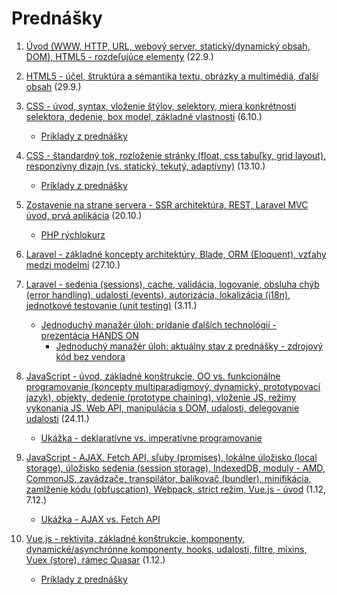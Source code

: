 # Prednášky

1. [Úvod (WWW, HTTP, URL, webový server, statický/dynamický obsah, DOM), HTML5 - rozdeľujúce elementy](zdroje/01-WT-uvod-html.pdf) (22.9.) 

2. [HTML5 - účel, štruktúra a sémantika textu, obrázky a multimédiá, ďalší obsah](zdroje/02-WT-html.pdf) (29.9.)

3. [CSS - úvod, syntax, vloženie štýlov, selektory, miera konkrétnosti selektora, dedenie, box model, základné vlastnosti](zdroje/03-WT-css-uvod-selektory-box.pdf) (6.10.) 
    * [Príklady z prednášky](zdroje/priklady-03-WT-css.zip)

4. [CSS - štandardný tok, rozloženie stránky (float, css tabuľky, grid layout), responzívny dizajn (vs. statický, tekutý, adaptívny)](zdroje/04-WT-css-responzivny-dizajn.pdf) (13.10.)
    * [Príklady z prednášky](zdroje/priklady-04-WT-css.zip)

5. [Zostavenie na strane servera - SSR architektúra, REST, Laravel MVC úvod, prvá aplikácia](zdroje/05-WT-web-ssr-rest-laravel-uvod.pdf) (20.10.) 
    * [PHP rýchlokurz](PHP-rychlokurz/)

6. [Laravel - základné koncepty architektúry, Blade, ORM (Eloquent), vzťahy medzi modelmi](zdroje/06-WT-laravel-koncepty-architetury-blade-orm-vztahy.pdf) (27.10.)

7. [Laravel - sedenia (sessions), cache, validácia, logovanie, obsluha chýb (error handling), udalosti (events), autorizácia, lokalizácia (i18n), jednotkové testovanie (unit testing)](zdroje/07-WT-laravel-technologie.pdf) (3.11.)
	* [Jednoduchý manažér úloh: pridanie ďalších technológií - prezentácia HANDS ON](../cvicenia/7-c/zdroje/7c-taskmanager-technologie.pptx)
    	* [Jednoduchý manažér úloh: aktuálny stav z prednášky - zdrojový kód bez vendora](zdroje/taskmanager2020.zip)

8. [JavaScript - úvod, základné konštrukcie, OO vs. funkcionálne programovanie (koncepty multiparadigmový, dynamický, prototypovací jazyk), objekty, dedenie (prototype chaining), vloženie JS, režimy vykonania JS, Web API, manipulácia s DOM, udalosti, delegovanie udalostí](zdroje/08-WT-js-uvod-objekty-webapi-udalosti.pdf) (24.11.)
	* [Ukážka - deklaratívne vs. imperatívne programovanie](zdroje/declarative-imperative.zip)

9. [JavaScript - AJAX, Fetch API, sľuby (promises), lokálne úložisko (local storage), úložisko sedenia (session storage), IndexedDB, moduly - AMD, CommonJS, zavádzače, transpilátor, balíkovač (bundler), minifikácia, zamlženie kódu (obfuscation), Webpack, strict režim, Vue.js - úvod](zdroje/09-wt-js-ajax-fetch-promises-storage-moduly-webpack-vuejs-uvod.pdf) (1.12, 7.12.)
	* [Ukážka - AJAX vs. Fetch API](zdroje/priklady-ajax-fetch.zip)

10. [Vue.js - rektivita, základné konštrukcie, komponenty, dynamické/asynchrónne komponenty, hooks, udalosti, filtre, mixins, Vuex (store), rámec Quasar](zdroje/10-wt-vuejs.pdf) (1.12.)
    * [Príklady z prednášky](zdroje/vue.js-priklady.zip)